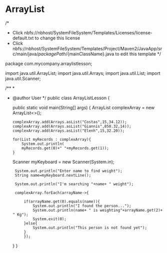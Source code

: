 # ArrayList
/*
 * Click nbfs://nbhost/SystemFileSystem/Templates/Licenses/license-default.txt to change this license
 * Click nbfs://nbhost/SystemFileSystem/Templates/Project/Maven2/JavaApp/src/main/java/${packagePath}/${mainClassName}.java to edit this template
 */

package com.mycompany.arraylistlesson;

import java.util.ArrayList;
import java.util.Arrays;
import java.util.List;
import java.util.Scanner;

/**
 *
 * @author User
 */
public class ArrayListLesson {

    public static void main(String[] args) {
       ArrayList<List> complexArray = new ArrayList<>();
       
       complexArray.add(Arrays.asList("Costas",15,34.12));
       complexArray.add(Arrays.asList("Giannis",850.32,14));
       complexArray.add(Arrays.asList("Elenh",15,32.20));
       
       for(List myRecords : complexArray){
           System.out.println(
           myRecords.get(0)+" "+myRecords.get(1));
       }
   Scanner myKeyboard = new Scanner(System.in);
       
        System.out.println("Enter name to find weight");
        String name=myKeyboard.nextLine();
        
        System.out.println("I'm searching "+name+ " weight");
        
        complexArray.forEach(arrayName->{
            
            if(arrayName.get(0).equals(name)){
                System.out.println("I found the person...");
                System.out.println(name+ " is weighting"+arrayName.get(2)+ " Kg");
                System.exit(0);
            }else{
                System.out.println("This person is not found yet");
            }
            });
    }
}
